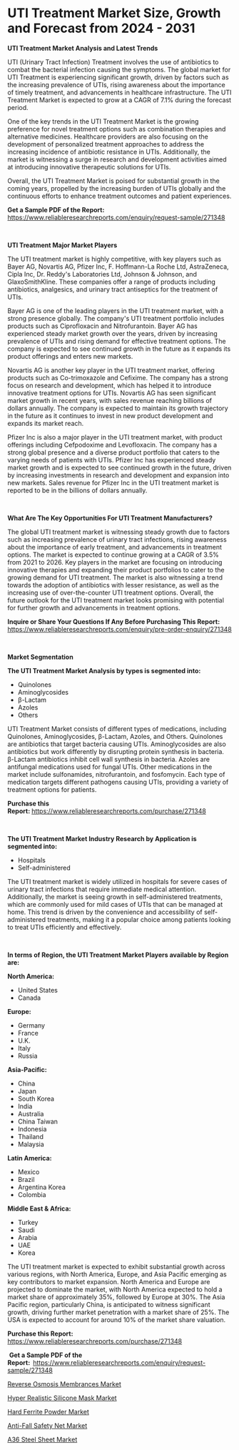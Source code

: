 <p><h1>UTI Treatment Market Size, Growth and Forecast from 2024 - 2031</h1></p><p><strong>UTI Treatment Market Analysis and Latest Trends</strong></p>
<p><p>UTI (Urinary Tract Infection) Treatment involves the use of antibiotics to combat the bacterial infection causing the symptoms. The global market for UTI Treatment is experiencing significant growth, driven by factors such as the increasing prevalence of UTIs, rising awareness about the importance of timely treatment, and advancements in healthcare infrastructure. The UTI Treatment Market is expected to grow at a CAGR of 7.1% during the forecast period.</p><p>One of the key trends in the UTI Treatment Market is the growing preference for novel treatment options such as combination therapies and alternative medicines. Healthcare providers are also focusing on the development of personalized treatment approaches to address the increasing incidence of antibiotic resistance in UTIs. Additionally, the market is witnessing a surge in research and development activities aimed at introducing innovative therapeutic solutions for UTIs.</p><p>Overall, the UTI Treatment Market is poised for substantial growth in the coming years, propelled by the increasing burden of UTIs globally and the continuous efforts to enhance treatment outcomes and patient experiences.</p></p>
<p><strong>Get a Sample PDF of the Report:&nbsp;</strong> <a href="https://www.reliableresearchreports.com/enquiry/request-sample/271348">https://www.reliableresearchreports.com/enquiry/request-sample/271348</a></p>
<p>&nbsp;</p>
<p><strong>UTI Treatment Major Market Players</strong></p>
<p><p>The UTI treatment market is highly competitive, with key players such as Bayer AG, Novartis AG, Pfizer Inc, F. Hoffmann-La Roche Ltd, AstraZeneca, Cipla Inc, Dr. Reddy's Laboratories Ltd, Johnson & Johnson, and GlaxoSmithKline. These companies offer a range of products including antibiotics, analgesics, and urinary tract antiseptics for the treatment of UTIs.</p><p>Bayer AG is one of the leading players in the UTI treatment market, with a strong presence globally. The company's UTI treatment portfolio includes products such as Ciprofloxacin and Nitrofurantoin. Bayer AG has experienced steady market growth over the years, driven by increasing prevalence of UTIs and rising demand for effective treatment options. The company is expected to see continued growth in the future as it expands its product offerings and enters new markets.</p><p>Novartis AG is another key player in the UTI treatment market, offering products such as Co-trimoxazole and Cefixime. The company has a strong focus on research and development, which has helped it to introduce innovative treatment options for UTIs. Novartis AG has seen significant market growth in recent years, with sales revenue reaching billions of dollars annually. The company is expected to maintain its growth trajectory in the future as it continues to invest in new product development and expands its market reach.</p><p>Pfizer Inc is also a major player in the UTI treatment market, with product offerings including Cefpodoxime and Levofloxacin. The company has a strong global presence and a diverse product portfolio that caters to the varying needs of patients with UTIs. Pfizer Inc has experienced steady market growth and is expected to see continued growth in the future, driven by increasing investments in research and development and expansion into new markets. Sales revenue for Pfizer Inc in the UTI treatment market is reported to be in the billions of dollars annually.</p></p>
<p>&nbsp;</p>
<p><strong>What Are The Key Opportunities For UTI Treatment Manufacturers?</strong></p>
<p><p>The global UTI treatment market is witnessing steady growth due to factors such as increasing prevalence of urinary tract infections, rising awareness about the importance of early treatment, and advancements in treatment options. The market is expected to continue growing at a CAGR of 3.5% from 2021 to 2026. Key players in the market are focusing on introducing innovative therapies and expanding their product portfolios to cater to the growing demand for UTI treatment. The market is also witnessing a trend towards the adoption of antibiotics with lesser resistance, as well as the increasing use of over-the-counter UTI treatment options. Overall, the future outlook for the UTI treatment market looks promising with potential for further growth and advancements in treatment options.</p></p>
<p><strong>Inquire or Share Your Questions If Any Before Purchasing This Report:</strong> <a href="https://www.reliableresearchreports.com/enquiry/pre-order-enquiry/271348">https://www.reliableresearchreports.com/enquiry/pre-order-enquiry/271348</a></p>
<p>&nbsp;</p>
<p><strong>Market Segmentation</strong></p>
<p><strong>The UTI Treatment Market Analysis by types is segmented into:</strong></p>
<p><ul><li>Quinolones</li><li>Aminoglycosides</li><li>β-Lactam</li><li>Azoles</li><li>Others</li></ul></p>
<p><p>UTI Treatment Market consists of different types of medications, including Quinolones, Aminoglycosides, β-Lactam, Azoles, and Others. Quinolones are antibiotics that target bacteria causing UTIs. Aminoglycosides are also antibiotics but work differently by disrupting protein synthesis in bacteria. β-Lactam antibiotics inhibit cell wall synthesis in bacteria. Azoles are antifungal medications used for fungal UTIs. Other medications in the market include sulfonamides, nitrofurantoin, and fosfomycin. Each type of medication targets different pathogens causing UTIs, providing a variety of treatment options for patients.</p></p>
<p><strong>Purchase this Report:&nbsp;</strong><a href="https://www.reliableresearchreports.com/purchase/271348">https://www.reliableresearchreports.com/purchase/271348</a></p>
<p>&nbsp;</p>
<p><strong>The UTI Treatment Market Industry Research by Application is segmented into:</strong></p>
<p><ul><li>Hospitals</li><li>Self-administered</li></ul></p>
<p><p>The UTI treatment market is widely utilized in hospitals for severe cases of urinary tract infections that require immediate medical attention. Additionally, the market is seeing growth in self-administered treatments, which are commonly used for mild cases of UTIs that can be managed at home. This trend is driven by the convenience and accessibility of self-administered treatments, making it a popular choice among patients looking to treat UTIs efficiently and effectively.</p></p>
<p>&nbsp;</p>
<p><strong>In terms of Region, the UTI Treatment Market Players available by Region are:</strong></p>
<p>
    <p> <strong> North America: </strong>
        <ul>
            <li>United States</li>
            <li>Canada</li>
        </ul>
        </p> 
    <p> <strong> Europe: </strong>
        <ul>
            <li>Germany</li>
            <li>France</li>
            <li>U.K.</li>
            <li>Italy</li>
            <li>Russia</li>
        </ul>
        </p> 
    <p> <strong> Asia-Pacific: </strong>
        <ul>
            <li>China</li>
            <li>Japan</li>
            <li>South Korea</li>
            <li>India</li>
            <li>Australia</li>
            <li>China Taiwan</li>
            <li>Indonesia</li>
            <li>Thailand</li>
            <li>Malaysia</li>
        </ul>
        </p> 
    <p> <strong> Latin America: </strong>
        <ul>
            <li>Mexico</li>
            <li>Brazil</li>
            <li>Argentina Korea</li>
            <li>Colombia</li>
        </ul>
        </p> 
    <p> <strong> Middle East & Africa: </strong>
        <ul>
            <li>Turkey</li>
            <li>Saudi</li>
            <li>Arabia</li>
            <li>UAE</li>
            <li>Korea</li>
        </ul>
    </p>
    </p>
<p><p>The UTI treatment market is expected to exhibit substantial growth across various regions, with North America, Europe, and Asia Pacific emerging as key contributors to market expansion. North America and Europe are projected to dominate the market, with North America expected to hold a market share of approximately 35%, followed by Europe at 30%. The Asia Pacific region, particularly China, is anticipated to witness significant growth, driving further market penetration with a market share of 25%. The USA is expected to account for around 10% of the market share valuation.</p></p>
<p><strong>Purchase this Report: </strong><a href="https://www.reliableresearchreports.com/purchase/271348">https://www.reliableresearchreports.com/purchase/271348</a></p>
<p>&nbsp;<strong>Get a Sample PDF of the Report:&nbsp;&nbsp;</strong><a href="https://www.reliableresearchreports.com/enquiry/request-sample/271348">https://www.reliableresearchreports.com/enquiry/request-sample/271348</a></p>
<p><strong></strong></p>
<p><p><a href="https://shimmer-gardenia-37a.notion.site/Reverse-Osmosis-Membrances-Market-Size-Market-Trends-and-Growth-Outlook-forecasted-for-period-from-61ea6a11e1814c7dbfd4d430dccec122">Reverse Osmosis Membrances Market</a></p><p><a href="https://view.publitas.com/reportprime-1/hyper-realistic-silicone-mask-market-analysis-examines-its-scope-on-growth-opportunities-and-forecasted-trends-spanning-from-2024-to-2031/">Hyper Realistic Silicone Mask Market</a></p><p><a href="https://cute-banjo-8ca.notion.site/Hard-Ferrite-Powder-Market-Provides-Detailed-Segmentation-of-this-Market-based-on-Type-Application--5fd200c29a9d40d88f4e031c0c62b837">Hard Ferrite Powder Market</a></p><p><a href="https://view.publitas.com/reportprime-1/anti-fall-safety-net-market-size-market-trends-and-growth-outlook-forecasted-for-period-from-2024-to-2031/">Anti-Fall Safety Net Market</a></p><p><a href="https://unruly-ladybug-44b.notion.site/A36-Steel-Sheet-Market-Size-Reflecting-a-Forecast-Till-2031-Market-By-Type-By-Application-and-By-G-663b568a341141008b53a2de647b2bc3">A36 Steel Sheet Market</a></p></p>